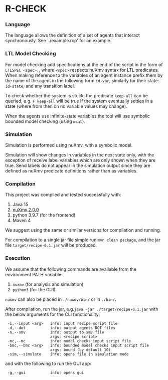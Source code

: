 # R-CHECK

### Language

The language allows the definition of a set of agents that interact synchronously. See `./example.rcp' for an example.

### LTL Model Checking

For model checking add specifications at the end of the script in the form of `LTLSPEC <spec>;`, where `<spec>` respects nuXmv syntax for LTL predicates. When making reference to the variables of an agent instance prefix them by the name of the agent in the following form `id-var`, similarly for their state: `id-state`, and any transition label.

To check whether the system is stuck, the predicate `keep-all` can be queried, e.g. `F keep-all` will be true if the system eventually settles in a state (where from then on no variable values may change).

When the agents use infinite-state variables the tool will use symbolic bounded model checking (using `msat`).

### Simulation

Simulation is performed using nuXmv, with a symbolic model.

Simulation will show changes in variables in the next state only, with the exception of receive label variables which are only shown when they are true. Send labels do not appear in the simulation output since they are defined as nuXmv predicate definitions rather than as variables.

### Compilation

This project was compiled and tested successfully with:
1. Java 15
2. [nuXmv 2.0.0](https://nuxmv.fbk.eu/)
3. python 3.9.7 (for the frontend)
4. Maven 4

We suggest using the same or similar versions for compilation and running.

For compilation to a single jar file simple run `mvn clean package`, and the jar file `target/recipe-0.1.jar` will be produced.


### Execution

We assume that the following commands are available from the environment PATH variable:
1. `nuxmv` (for analysis and simulation)
2. `python3` (for the GUI).

`nuxmv` can also be placed in `./nuxmv/bin/` or in `./bin/`.

After compilation, run the jar, e.g.`java -jar ./target/recipe-0.1.jar` with the below arguments for the CLI functionality:

```
 -i,--input <arg>   info: input recipe script file
 -d,--dot           info: output agents DOT files
 -n,--smv           info: output to smv file
                    args: <recipe script>
 -mc,--mc           info: model checks input script file
 -bmc,--bmc <arg>   info: bounded model checks input script file
                    args: bound (by default 10)
 -sim,--simulate    info: opens file in simulation mode
 ```

and with the following to run the GUI app:
```
 -g,--gui           info: opens gui
 ```
